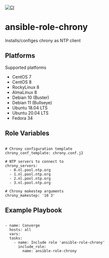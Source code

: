 [![CI](https://github.com/de-it-krachten/ansible-role-chrony/workflows/CI/badge.svg?event=push)](https://github.com/de-it-krachten/ansible-role-chrony/actions?query=workflow%3ACI)


# ansible-role-chrony

Installs/configes chrony as NTP client

Platforms
--------------

Supported platforms

- CentOS 7
- CentOS 8
- RockyLinux 8
- AlmaLinux 8
- Debian 10 (Buster)
- Debian 11 (Bullseye)
- Ubuntu 18.04 LTS
- Ubuntu 20.04 LTS
- Fedora 34



Role Variables
--------------
<pre><code>
# Chrony configuration template
chrony_conf_template: chrony.conf.j2

# NTP servers to connect to
chrony_servers:
  - 0.nl.pool.ntp.org
  - 1.nl.pool.ntp.org
  - 2.nl.pool.ntp.org
  - 3.nl.pool.ntp.org

# Chrony makestep arguments
chrony_makestep: '10 3'
</pre></code>


Example Playbook
----------------

<pre><code>
- name: Converge
  hosts: all
  vars:
  tasks:
    - name: Include role 'ansible-role-chrony'
      include_role:
        name: ansible-role-chrony
</pre></code>
